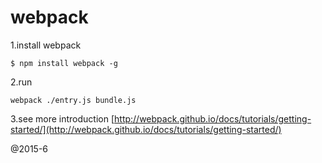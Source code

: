 webpack
==

1.install webpack

	$ npm install webpack -g

2.run 

    webpack ./entry.js bundle.js

3.see more introduction [http://webpack.github.io/docs/tutorials/getting-started/](http://webpack.github.io/docs/tutorials/getting-started/)

@2015-6